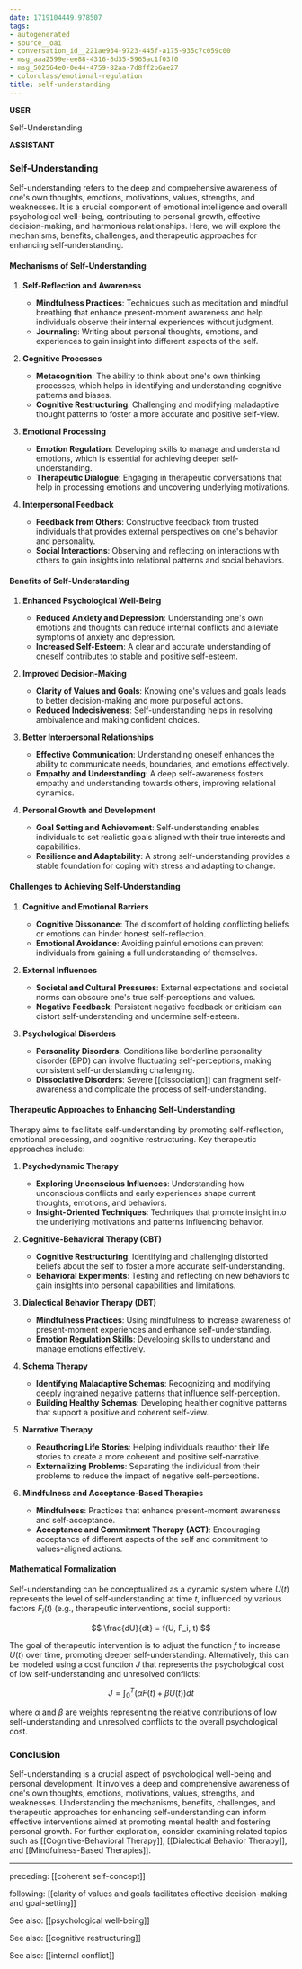 ```yaml
---
date: 1719104449.978507
tags:
- autogenerated
- source__oai
- conversation_id__221ae934-9723-445f-a175-935c7c059c00
- msg_aaa2599e-ee88-4316-8d35-5965ac1f03f0
- msg_502564e0-0e44-4759-82aa-7d8ff2b6ae27
- colorclass/emotional-regulation
title: self-understanding
---
```


**USER**

Self-Understanding


**ASSISTANT**

### Self-Understanding

Self-understanding refers to the deep and comprehensive awareness of one's own thoughts, emotions, motivations, values, strengths, and weaknesses. It is a crucial component of emotional intelligence and overall psychological well-being, contributing to personal growth, effective decision-making, and harmonious relationships. Here, we will explore the mechanisms, benefits, challenges, and therapeutic approaches for enhancing self-understanding.

#### Mechanisms of Self-Understanding

1. **Self-Reflection and Awareness**
   - **Mindfulness Practices**: Techniques such as meditation and mindful breathing that enhance present-moment awareness and help individuals observe their internal experiences without judgment.
   - **Journaling**: Writing about personal thoughts, emotions, and experiences to gain insight into different aspects of the self.

2. **Cognitive Processes**
   - **Metacognition**: The ability to think about one's own thinking processes, which helps in identifying and understanding cognitive patterns and biases.
   - **Cognitive Restructuring**: Challenging and modifying maladaptive thought patterns to foster a more accurate and positive self-view.

3. **Emotional Processing**
   - **Emotion Regulation**: Developing skills to manage and understand emotions, which is essential for achieving deeper self-understanding.
   - **Therapeutic Dialogue**: Engaging in therapeutic conversations that help in processing emotions and uncovering underlying motivations.

4. **Interpersonal Feedback**
   - **Feedback from Others**: Constructive feedback from trusted individuals that provides external perspectives on one's behavior and personality.
   - **Social Interactions**: Observing and reflecting on interactions with others to gain insights into relational patterns and social behaviors.

#### Benefits of Self-Understanding

1. **Enhanced Psychological Well-Being**
   - **Reduced Anxiety and Depression**: Understanding one's own emotions and thoughts can reduce internal conflicts and alleviate symptoms of anxiety and depression.
   - **Increased Self-Esteem**: A clear and accurate understanding of oneself contributes to stable and positive self-esteem.

2. **Improved Decision-Making**
   - **Clarity of Values and Goals**: Knowing one's values and goals leads to better decision-making and more purposeful actions.
   - **Reduced Indecisiveness**: Self-understanding helps in resolving ambivalence and making confident choices.

3. **Better Interpersonal Relationships**
   - **Effective Communication**: Understanding oneself enhances the ability to communicate needs, boundaries, and emotions effectively.
   - **Empathy and Understanding**: A deep self-awareness fosters empathy and understanding towards others, improving relational dynamics.

4. **Personal Growth and Development**
   - **Goal Setting and Achievement**: Self-understanding enables individuals to set realistic goals aligned with their true interests and capabilities.
   - **Resilience and Adaptability**: A strong self-understanding provides a stable foundation for coping with stress and adapting to change.

#### Challenges to Achieving Self-Understanding

1. **Cognitive and Emotional Barriers**
   - **Cognitive Dissonance**: The discomfort of holding conflicting beliefs or emotions can hinder honest self-reflection.
   - **Emotional Avoidance**: Avoiding painful emotions can prevent individuals from gaining a full understanding of themselves.

2. **External Influences**
   - **Societal and Cultural Pressures**: External expectations and societal norms can obscure one's true self-perceptions and values.
   - **Negative Feedback**: Persistent negative feedback or criticism can distort self-understanding and undermine self-esteem.

3. **Psychological Disorders**
   - **Personality Disorders**: Conditions like borderline personality disorder (BPD) can involve fluctuating self-perceptions, making consistent self-understanding challenging.
   - **Dissociative Disorders**: Severe [[dissociation]] can fragment self-awareness and complicate the process of self-understanding.

#### Therapeutic Approaches to Enhancing Self-Understanding

Therapy aims to facilitate self-understanding by promoting self-reflection, emotional processing, and cognitive restructuring. Key therapeutic approaches include:

1. **Psychodynamic Therapy**
   - **Exploring Unconscious Influences**: Understanding how unconscious conflicts and early experiences shape current thoughts, emotions, and behaviors.
   - **Insight-Oriented Techniques**: Techniques that promote insight into the underlying motivations and patterns influencing behavior.

2. **Cognitive-Behavioral Therapy (CBT)**
   - **Cognitive Restructuring**: Identifying and challenging distorted beliefs about the self to foster a more accurate self-understanding.
   - **Behavioral Experiments**: Testing and reflecting on new behaviors to gain insights into personal capabilities and limitations.

3. **Dialectical Behavior Therapy (DBT)**
   - **Mindfulness Practices**: Using mindfulness to increase awareness of present-moment experiences and enhance self-understanding.
   - **Emotion Regulation Skills**: Developing skills to understand and manage emotions effectively.

4. **Schema Therapy**
   - **Identifying Maladaptive Schemas**: Recognizing and modifying deeply ingrained negative patterns that influence self-perception.
   - **Building Healthy Schemas**: Developing healthier cognitive patterns that support a positive and coherent self-view.

5. **Narrative Therapy**
   - **Reauthoring Life Stories**: Helping individuals reauthor their life stories to create a more coherent and positive self-narrative.
   - **Externalizing Problems**: Separating the individual from their problems to reduce the impact of negative self-perceptions.

6. **Mindfulness and Acceptance-Based Therapies**
   - **Mindfulness**: Practices that enhance present-moment awareness and self-acceptance.
   - **Acceptance and Commitment Therapy (ACT)**: Encouraging acceptance of different aspects of the self and commitment to values-aligned actions.

#### Mathematical Formalization

Self-understanding can be conceptualized as a dynamic system where $U(t)$ represents the level of self-understanding at time $t$, influenced by various factors $F_i(t)$ (e.g., therapeutic interventions, social support):

$$
\frac{dU}{dt} = f(U, F_i, t)
$$

The goal of therapeutic intervention is to adjust the function $f$ to increase $U(t)$ over time, promoting deeper self-understanding. Alternatively, this can be modeled using a cost function $J$ that represents the psychological cost of low self-understanding and unresolved conflicts:

$$
J = \int_{0}^{T} \left( \alpha F(t) + \beta U(t) \right) dt
$$

where $\alpha$ and $\beta$ are weights representing the relative contributions of low self-understanding and unresolved conflicts to the overall psychological cost.

### Conclusion

Self-understanding is a crucial aspect of psychological well-being and personal development. It involves a deep and comprehensive awareness of one's own thoughts, emotions, motivations, values, strengths, and weaknesses. Understanding the mechanisms, benefits, challenges, and therapeutic approaches for enhancing self-understanding can inform effective interventions aimed at promoting mental health and fostering personal growth. For further exploration, consider examining related topics such as [[Cognitive-Behavioral Therapy]], [[Dialectical Behavior Therapy]], and [[Mindfulness-Based Therapies]].


---

preceding: [[coherent self-concept]]  


following: [[clarity of values and goals facilitates effective decision-making and goal-setting]]

See also: [[psychological well-being]]


See also: [[cognitive restructuring]]


See also: [[internal conflict]]
